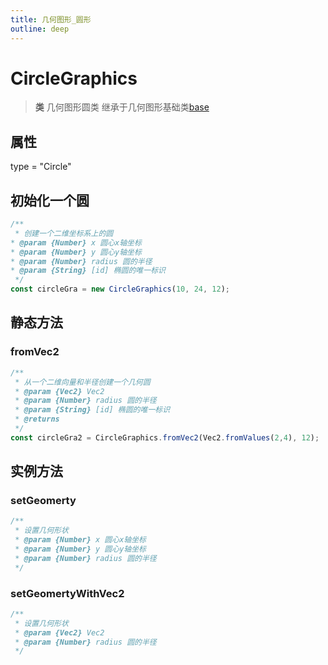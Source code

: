 ```yaml
---
title: 几何图形_圆形
outline: deep
---
```


# CircleGraphics

> **类** 几何图形圆类 继承于几何图形基础类[base](./base.md)

## 属性

type = "Circle"

## 初始化一个圆

```js
/**
 * 创建一个二维坐标系上的圆
* @param {Number} x 圆心x轴坐标
* @param {Number} y 圆心y轴坐标
* @param {Number} radius 圆的半径
* @param {String} [id] 椭圆的唯一标识
 */
const circleGra = new CircleGraphics(10, 24, 12);
```

## 静态方法

### fromVec2

```js
/**
 * 从一个二维向量和半径创建一个几何圆
 * @param {Vec2} Vec2 
 * @param {Number} radius 圆的半径
 * @param {String} [id] 椭圆的唯一标识
 * @returns 
 */
const circleGra2 = CircleGraphics.fromVec2(Vec2.fromValues(2,4), 12);
```

## 实例方法

### setGeomerty

```js
/**
 * 设置几何形状
 * @param {Number} x 圆心x轴坐标
 * @param {Number} y 圆心y轴坐标
 * @param {Number} radius 圆的半径
 */
```

### setGeomertyWithVec2

```js
/**
 * 设置几何形状
 * @param {Vec2} Vec2 
 * @param {Number} radius 圆的半径
 */
```
